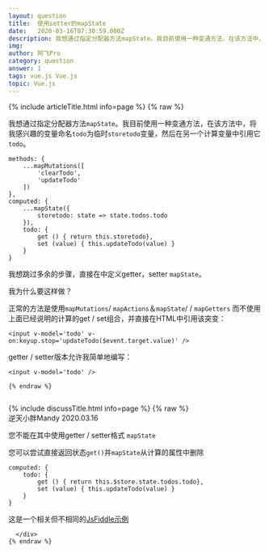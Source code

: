 ```yaml
---
layout: question
title:  使用setter的mapState
date:   2020-03-16T07:30:59.000Z
description: 我想通过指定分配器方法mapState。我目前使用一种变通方法，在该方法中，将我感兴趣的变量命名todo为临时storetodo变量，然后在另一个计算变量...
img: 
author: 阿飞Pro
category: question
answer: 1
tags: vue.js Vue.js
topic: Vue.js
---
```

<div class="article-root">
  <div class="article">
    {% include articleTitle.html info=page %}
    {% raw %}
    <div class="article-content"><p><font style="vertical-align: inherit;"><font style="vertical-align: inherit;">我想通过指定分配器方法</font></font><code>mapState</code><font style="vertical-align: inherit;"><font style="vertical-align: inherit;">。</font><font style="vertical-align: inherit;">我目前使用一种变通方法，在该方法中，将我感兴趣的变量命名</font></font><code>todo</code><font style="vertical-align: inherit;"><font style="vertical-align: inherit;">为临时</font></font><code>storetodo</code><font style="vertical-align: inherit;"><font style="vertical-align: inherit;">变量，然后在另一个计算变量中引用它</font></font><code>todo</code><font style="vertical-align: inherit;"><font style="vertical-align: inherit;">。</font></font></p>

<pre><code>methods: {<font></font>
    ...mapMutations([<font></font>
        'clearTodo',<font></font>
        'updateTodo'<font></font>
    ])<font></font>
},<font></font>
computed: {<font></font>
    ...mapState({<font></font>
        storetodo: state =&gt; state.todos.todo<font></font>
    }),<font></font>
    todo: {<font></font>
        get () { return this.storetodo},<font></font>
        set (value) { this.updateTodo(value) }<font></font>
    }<font></font>
}<font></font>
</code></pre>

<p><font style="vertical-align: inherit;"><font style="vertical-align: inherit;">我想跳过多余的步骤，直接在中定义getter，setter </font></font><code>mapState</code><font style="vertical-align: inherit;"><font style="vertical-align: inherit;">。</font></font></p>

<p><font style="vertical-align: inherit;"><font style="vertical-align: inherit;">我为什么要这样做？</font></font></p>

<p><font style="vertical-align: inherit;"><font style="vertical-align: inherit;">正常的方法是使用</font></font><code>mapMutations</code><font style="vertical-align: inherit;"><font style="vertical-align: inherit;">/ </font></font><code>mapActions</code><font style="vertical-align: inherit;"><font style="vertical-align: inherit;">＆</font></font><code>mapState</code><font style="vertical-align: inherit;"><font style="vertical-align: inherit;">/ / </font></font><code>mapGetters</code><font style="vertical-align: inherit;"><font style="vertical-align: inherit;">
而不</font><font style="vertical-align: inherit;">使用</font><font style="vertical-align: inherit;">上面已经说明的计算的get / set组合，并直接在HTML中引用该突变：</font></font></p>

<pre><code>&lt;input v-model='todo' v-on:keyup.stop='updateTodo($event.target.value)' /&gt;
</code></pre>

<p><font style="vertical-align: inherit;"><font style="vertical-align: inherit;">getter / setter版本允许我简单地编写：</font></font></p>

<pre><code>&lt;input v-model='todo' /&gt;
</code></pre></div>
    {% endraw %}
  </div>
  <p style="height: 0;width:0;overflow: hidden;"> 第1807篇《使用setter的mapState》来自Winter(https://github.com/aiyld/aiyld.github.io)的站点</p>
  <div class="discuss-wrapper">
    {% include discussTitle.html info=page %}
    {% raw %}
    <div class="discuss-item">
        <div class="discuss-parent">
          <div class="discuss-meta">
            <span class="discuss-user">逆天小胖Mandy</span>
            <span class="discuss-time">2020.03.16</span>
          </div>
          <div class="discuss-comment"><p><font style="vertical-align: inherit;"><font style="vertical-align: inherit;">您不能在其中使用getter / setter格式 </font></font><code>mapState</code></p>

<p><font style="vertical-align: inherit;"><font style="vertical-align: inherit;">您可以尝试直接返回状态</font></font><code>get()</code><font style="vertical-align: inherit;"><font style="vertical-align: inherit;">并</font></font><code>mapState</code><font style="vertical-align: inherit;"><font style="vertical-align: inherit;">从计算的属性中</font><font style="vertical-align: inherit;">删除</font></font></p>

<pre><code>computed: {<font></font>
    todo: {<font></font>
        get () { return this.$store.state.todos.todo},<font></font>
        set (value) { this.updateTodo(value) }<font></font>
    }<font></font>
} <font></font>
</code></pre>

<p><font style="vertical-align: inherit;"><font style="vertical-align: inherit;">这是一个相关但不相同的</font></font><a href="https://jsfiddle.net/61eyztca/" rel="noreferrer"><font style="vertical-align: inherit;"><font style="vertical-align: inherit;">JsFiddle示例</font></font></a></p></div>
        </div>
        
      </div>
    {% endraw %}
  </div>
<div>
